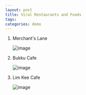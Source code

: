 ```yaml
---
layout: post
title: Viral Restaurants and Foods
tags: 
categories: demo
---
```


1. Merchant's Lane
   
   ![image](https://media2.malaymail.com/uploads/articles/Crave/2015/crave-merchant1.jpg)

3. Bukku Cafe
   
   ![image](https://media.freemalaysiatoday.com/wp-content/uploads/2023/06/d2710cd7-interior.jpg)


5. Lim Kee Cafe
   
   ![image](https://i2.wp.com/www.lokalocal.com/blog/wp-content/uploads/2019/08/IMG-9008.jpg?fit=668%2C435&ssl=1)
